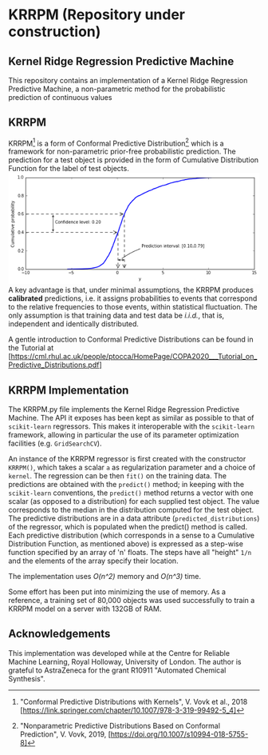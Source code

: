 # KRRPM (Repository under construction)
## Kernel Ridge Regression Predictive Machine

This repository contains an implementation of a Kernel Ridge Regression
Predictive Machine, a non-parametric method for the probabilistic prediction of
continuous values

## KRRPM   
KRRPM[^1] is a form of Conformal Predictive Distribution[^2] which is a framework for
non-parametric prior-free probabilistic prediction.
The prediction for a test object is provided in the form of Cumulative
Distribution Function for the label of test objects.
![Predictive Distribution](PredictiveDistributionInterpretation.png "Predictive Distribution")
A key advantage is that, under minimal assumptions, the KRRPM produces
**calibrated** predictions, i.e. it assigns probabilities to events that
correspond to the relative frequencies to those events, within statistical
fluctuation. The only assumption is that training data and test data be
*i.i.d.*, that is, independent and identically distributed.
  
 A gentle introduction to Conformal Predictive Distributions can be found in the 
 Tutorial at [https://cml.rhul.ac.uk/people/ptocca/HomePage/COPA2020___Tutorial_on_Predictive_Distributions.pdf]


## KRRPM Implementation  
The KRRPM.py file implements the Kernel Ridge Regression Predictive Machine.
The API it exposes has been kept as similar as possible to that of
`scikit-learn` regressors. This makes it interoperable with the `scikit-learn`
framework, allowing in particular the use of its parameter optimization
 facilities (e.g. `GridSearchCV`).

An instance of the KRRPM regressor is first created with the constructor
`KRRPM()`, which takes a scalar `a` as regularization parameter and a choice of
`kernel`.     The regression can be then `fit()` on the training data.     The
predictions are obtained with the `predict()` method; in keeping with the
`scikit-learn` conventions, the `predict()` method returns a vector with one
scalar (as opposed to a distribution) for each supplied test object. The value
corresponds to the median in the distribution computed for the test object. The
predictive distributions are in a data attribute (`predicted_distributions`) of
the regressor, which is populated when the predict() method is called. Each
predictive distribution (which corresponds in a sense to a Cumulative  Distribution Function, as mentioned
above) is expressed as a step-wise function specified by an array of 'n' floats.
The steps have all "height" `1/n` and the elements of the array specify their
location.

The implementation uses *O(n^2)* memory and *O(n^3)* time.

Some effort has been put into minimizing the use of memory. 
As a reference, a training set of 80,000 objects was used successfully to train 
a KRRPM model on a server with 132GB of RAM.

## Acknowledgements
This implementation was developed while at the Centre for Reliable Machine Learning, Royal Holloway, University of London.
The author is grateful to AstraZeneca for the grant R10911 "Automated Chemical Synthesis".


[^1]: "Conformal Predictive Distributions  with Kernels", V. Vovk et al., 2018 [https://link.springer.com/chapter/10.1007/978-3-319-99492-5_4]
[^2]: "Nonparametric Predictive Distributions Based on Conformal Prediction", V. Vovk, 2019, [https://doi.org/10.1007/s10994-018-5755-8]